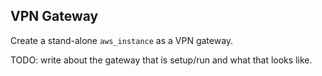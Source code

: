 ## VPN Gateway

Create a stand-alone `aws_instance` as a VPN gateway.

TODO: write about the gateway that is setup/run and what that looks like.

